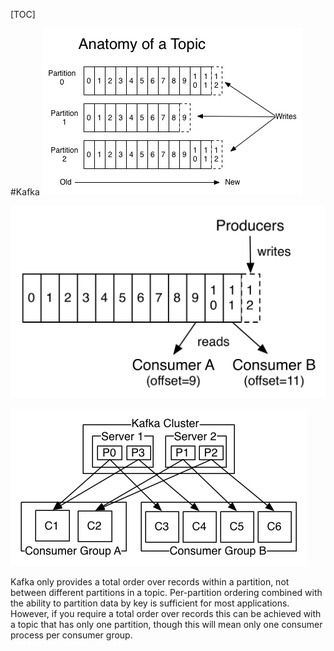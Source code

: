 [TOC]

#Kafka
![](media/15032807454189.jpg)


![](media/15032807511617.jpg)



![](media/15032807636447.jpg)



Kafka only provides a total order over records within a partition, not between different partitions in a topic. Per-partition ordering combined with the ability to partition data by key is sufficient for most applications. However, if you require a total order over records this can be achieved with a topic that has only one partition, though this will mean only one consumer process per consumer group.

